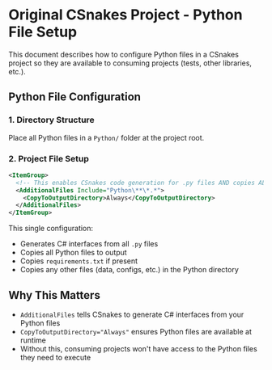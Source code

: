 # Original CSnakes Project - Python File Setup

This document describes how to configure Python files in a CSnakes project so they are available to consuming projects (tests, other libraries, etc.).

## Python File Configuration

### 1. Directory Structure
Place all Python files in a `Python/` folder at the project root.

### 2. Project File Setup
```xml
<ItemGroup>
  <!-- This enables CSnakes code generation for .py files AND copies ALL files to output -->
  <AdditionalFiles Include="Python\**\*.*">
    <CopyToOutputDirectory>Always</CopyToOutputDirectory>
  </AdditionalFiles>
</ItemGroup>
```

This single configuration:
- Generates C# interfaces from all `.py` files
- Copies all Python files to output
- Copies `requirements.txt` if present
- Copies any other files (data, configs, etc.) in the Python directory

## Why This Matters

- `AdditionalFiles` tells CSnakes to generate C# interfaces from your Python files
- `CopyToOutputDirectory="Always"` ensures Python files are available at runtime
- Without this, consuming projects won't have access to the Python files they need to execute